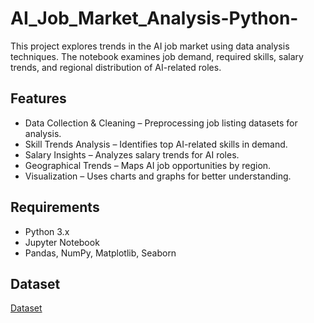 # AI_Job_Market_Analysis-Python-
This project explores trends in the AI job market using data analysis techniques. The notebook examines job demand, required skills, salary trends, and regional distribution of AI-related roles.

## Features
- Data Collection & Cleaning – Preprocessing job listing datasets for analysis.
- Skill Trends Analysis – Identifies top AI-related skills in demand.
- Salary Insights – Analyzes salary trends for AI roles.
- Geographical Trends – Maps AI job opportunities by region.
- Visualization – Uses charts and graphs for better understanding.

## Requirements
- Python 3.x
- Jupyter Notebook
- Pandas, NumPy, Matplotlib, Seaborn

## Dataset
<a href=https://github.com/Bharath-2112/AI_Job_Market_Analysis-Python-/blob/main/ai_job_market_insights.csv>Dataset</a>
